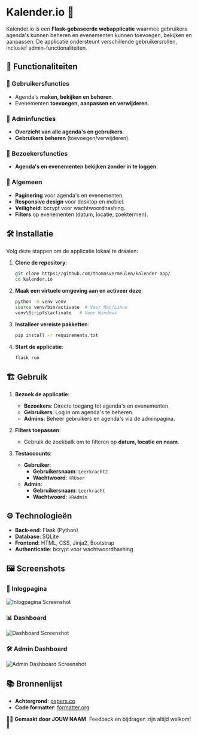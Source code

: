 # Kalender.io 📅

Kalender.io is een **Flask-gebaseerde webapplicatie** waarmee gebruikers agenda's kunnen beheren en evenementen kunnen toevoegen, bekijken en aanpassen. De applicatie ondersteunt verschillende gebruikersrollen, inclusief admin-functionaliteiten.

## 🚀 Functionaliteiten

### 🎯 Gebruikersfuncties
- Agenda's **maken, bekijken en beheren**.
- Evenementen **toevoegen, aanpassen en verwijderen**.

### 🔧 Adminfuncties
- **Overzicht van alle agenda's en gebruikers**.
- **Gebruikers beheren** (toevoegen/verwijderen).

### 👀 Bezoekersfuncties
- **Agenda's en evenementen bekijken zonder in te loggen**.

### 🌟 Algemeen
- **Paginering** voor agenda's en evenementen.
- **Responsive design** voor desktop en mobiel.
- **Veiligheid**: bcrypt voor wachtwoordhashing.
- **Filters** op evenementen (datum, locatie, zoektermen).

## 🛠 Installatie

Volg deze stappen om de applicatie lokaal te draaien:

1. **Clone de repository**:
   ```bash
   git clone https://github.com/thomasvermeulen/kalender-app/
   cd kalender.io
   ```
2. **Maak een virtuele omgeving aan en activeer deze**:
   ```bash
   python -m venv venv
   source venv/bin/activate  # Voor Mac/Linux
   venv\Scripts\activate   # Voor Windows
   ```
3. **Installeer vereiste pakketten**:
   ```bash
   pip install -r requirements.txt
   ```
4. **Start de applicatie**:
   ```bash
   flask run
   ```

## 🏗 Gebruik

1. **Bezoek de applicatie**:
   - **Bezoekers**: Directe toegang tot agenda's en evenementen.
   - **Gebruikers**: Log in om agenda's te beheren.
   - **Admins**: Beheer gebruikers en agenda's via de adminpagina.

2. **Filters toepassen**:
   - Gebruik de zoekbalk om te filteren op **datum, locatie en naam**.

3. **Testaccounts**:
   - **Gebruiker**:
     - **Gebruikersnaam**: `Leerkracht2`
     - **Wachtwoord**: `HRUser`
   - **Admin**:
     - **Gebruikersnaam**: `Leerkracht`
     - **Wachtwoord**: `HRAdmin`

## ⚙️ Technologieën

- **Back-end**: Flask (Python)
- **Database**: SQLite
- **Frontend**: HTML, CSS, Jinja2, Bootstrap
- **Authenticatie**: bcrypt voor wachtwoordhashing

## 🖼️ Screenshots

### 🔑 Inlogpagina
![Inlogpagina Screenshot](https://cdn.discordapp.com/attachments/1096212248399204375/1330643363095117874/image.png?ex=67a47a73&is=67a328f3&hm=85dcbc3f09a8f82a490853b504916d104fcdc84584d611adcf3b337ecc9ad321&)

### 📊 Dashboard
![Dashboard Screenshot](https://cdn.discordapp.com/attachments/1096212248399204375/1330643641034870886/image.png?ex=67a47ab6&is=67a32936&hm=1ce79f65d8ce203be9476a150a7eaf1fe4466ac0bfb80df2f750d2abd8ff6d03&)

### 🛠 Admin Dashboard
![Admin Dashboard Screenshot](https://cdn.discordapp.com/attachments/1096212248399204375/1330643882333175888/image.png?ex=67a47aef&is=67a3296f&hm=009a944ea3474ed174c54a61a98a481e352fbb14b0f5ab00afe65a1fa9149e02&)

## 📚 Bronnenlijst

- **Achtergrond**: [papers.co](https://papers.co/desktop/vy76-wave-color-purple-pattern-background)
- **Code formatter**:  [formatter.org](https://formatter.org/)

👨‍💻 **Gemaakt door JOUW NAAM**. Feedback en bijdragen zijn altijd welkom! 🚀

